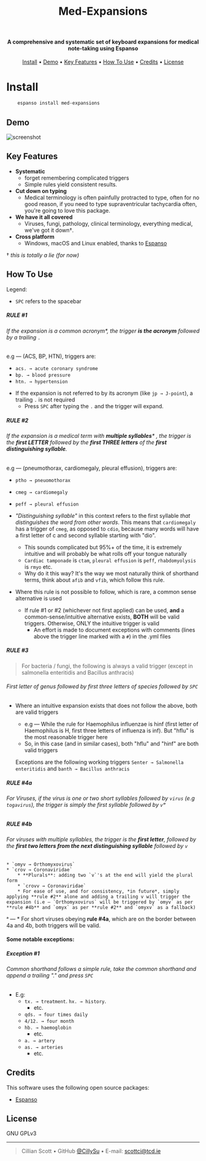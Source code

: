 
<h1 align="center">
Med-Expansions <br></br>

</h1>


<h4 align="center">A comprehensive and systematic set of keyboard expansions for medical note-taking using Espanso</h4>

<p align="center">
<a href="#install">Install</a> •
<a href="#demo">Demo</a> •
  <a href="#key-features">Key Features</a> •
  <a href="#how-to-use">How To Use</a> •
  <a href="#credits">Credits</a> •
  <a href="#license">License</a> 
</p>

# Install
```sh
    espanso install med-expansions
```

## Demo
![screenshot](/demo.gif)

## Key Features

* **Systematic**
	- forget remembering complicated triggers
  - Simple rules yield consistent results.
* **Cut down on typing**
  - Medical terminology is often painfully protracted to type, often for no good reason, if you need to type supraventricular tachycardia often, you're going to love this package.
* **We have it all covered**
   - Viruses, fungi, pathology, clinical terminology, everything medical, we've got it down†.
* **Cross platform**
  - Windows, macOS and Linux enabled, thanks to [Espanso](http://espanso.org "Espanso")

† *this is totally a lie (for now)*
## How To Use

Legend:
* `SPC` refers to the spacebar


##### RULE #1
###### If the expansion is a common acronym*, the trigger **is the acronym** *followed by a trailing* `.`

e.g — (ACS, BP, HTN), triggers are:
* `acs. → acute coronary syndrome`
* `bp. → blood pressure`
* `htn. → hypertension`  

- If the expansion is not referred to by its acronym (like `jp → J-point`), a trailing `.` is not required
    * Press `SPC` after typing the `.` and the trigger will expand.

##### RULE #2 
###### If the expansion is a medical term with **multiple syllables*** , the trigger is the **first LETTER** *followed by* the **first THREE letters** of the ***first* distinguishing syllable**.

e.g — (pneumothorax, cardiomegaly, pleural effusion), triggers are:
* `ptho → pneuomothorax`
* `cmeg → cardiomegaly`
* `peff → pleural effusion`

* *"Distinguishing syllable"* in this context refers to the first syllable *that distinguishes the word from other words*. This means that `cardiomegaly` has a trigger of `cmeg`, as opposed to `cdio`, because many words will have a first letter of c and second syllable starting with "dio". 
	* This sounds complicated but 95%+ of the time, it is extremely intuitive and will probably be what rolls off your tongue naturally
    * `Cardiac tamponade` is `ctam`, `pleural effusion` is `peff`, `rhabdomyolysis` is `rmyo` etc.
    * Why do it this way? It's the way we most naturally think of shorthand terms, think about `afib` and `vfib`, which follow this rule.
* Where this rule is not possible to follow, which is rare, a common sense alternative is used
    * If rule #1 or #2 (whichever not first applied) can be used, **and** a common-sense/intuitive alternative exists, **BOTH** will be valid triggers. Otherwise, ONLY the intuitive trigger is valid
        * An effort is made to document exceptions with comments (lines above the trigger line marked with a `#`) in the .yml files

##### RULE #3
> For bacteria / fungi, the following is always a valid trigger (except in salmonella enteritidis and Bacillus anthracis)

###### First letter of genus followed by first three letters of species followed by `SPC`


* Where an intuitive expansion exists that does not follow the above, both are valid triggers
	* e.g — While the rule for Haemophilus influenzae is hinf (first letter of Haemophilus is H, first three letters of influenza is inf). But "hflu" is the most reasonable trigger here
	* So, in this case (and in similar cases), both "hflu" and "hinf" are both valid triggers
	
	Exceptions are the following working triggers `Senter → Salmonella enteritidis` and `banth → Bacillus anthracis`  
	
##### RULE #4a
###### For Viruses, *if the virus is one or two short syllables* followed by `virus` (e.g `togavirus`), the trigger is simply the first syllable followed by `v`ᵃ

##### RULE #4b 
###### For viruses with *multiple syllables*, the trigger is the **first letter**, followed by the **first two letters from the next distinguishing syllable** followed by `v`

    * `omyv → Orthomyxovirus`
    * `crov → Coronaviridae` 
		* **Plurals**: adding two `v`'s at the end will yield the plural form
        * `crovv → Coronaviridae`
        * For ease of use, and for consistency, *in future*, simply applying **rule #2** alone and adding a trailing v will trigger the expansion (i.e — `Orthomyxovirus` will be triggered by `omyv` as per **rule #4b** and `omyx` as per **rule #2** and `omyxv` as a fallback)
		
ᵃ — * For short viruses obeying **rule #4a**, which are on the border between 4a and 4b, both triggers will be valid.
		
#### Some notable exceptions:
##### Exception #1
###### Common shorthand follows a simple rule, take the common shorthand and append a trailing "." and press `SPC`
* E.g:
	* `tx. → treatment`.  `hx. → history`.
		* etc.
	* `qds. → four times daily`  
	* `4/12. → four month`
	* `hb. → haemoglobin`
		* etc.
	* `a. → artery`
	* `as. → arteries`
		* etc.

## Credits

This software uses the following open source packages:

- [Espanso](http://espanso.org)

## License

GNU GPLv3

---

> Cillian Scott •
> GitHub [@CillySu](https://github.com/CillySu) •
> E-mail: scottci@tcd.ie

